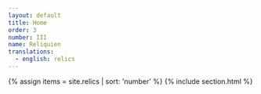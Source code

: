 ```yaml
---
layout: default
title: Home
order: 3
number: III
name: Reliquien
translations:
  - english: relics
---
```



{% assign items = site.relics | sort: 'number' %}
{% include section.html %}